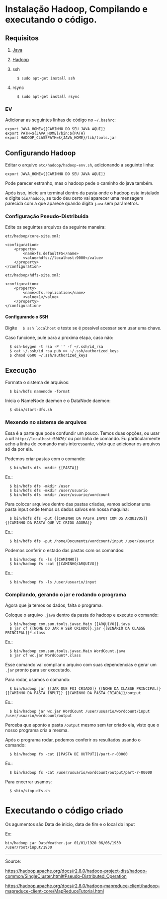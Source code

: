 # Instalação Hadoop, Compilando e executando o código.

## Requisitos

1. [Java](http://www.oracle.com/technetwork/java/javase/downloads/jdk8-downloads-2133151.html)
2. [Hadoop](http://www.apache.org/dyn/closer.cgi/hadoop/common/)
3. ssh

   `  $ sudo apt-get install ssh`

4. rsync

   `  $ sudo apt-get install rsync`

### EV

Adicionar as seguintes linhas de código no `~/.bashrc`:
  
  ```
  export JAVA_HOME={[CAMINHO DO SEU JAVA AQUI]}
  export PATH=${JAVA_HOME}/bin:${PATH}
  export HADOOP_CLASSPATH=${JAVA_HOME}/lib/tools.jar
  ```
  
## Configurando Hadoop

Editar o arquivo `etc/hadoop/hadoop-env.sh`, adicionando a seguinte linha:

  ```
  export JAVA_HOME={[CAMINHO DO SEU JAVA AQUI]}
  ```
  
Pode parecer estranho, mas o hadoop pede o caminho do java também.

Após isso, inicie um terminal dentro da pasta onde o hadoop esta instalado e digite `bin/hadoop`, se tudo deu certo vai aparecer uma mensagem parecida com a que aparece quando digita `java` sem parâmetros.

### Configuração Pseudo-Distribuida

Edite os seguintes arquivos da seguinte maneira:

  `etc/hadoop/core-site.xml:`
  ```
  <configuration>
      <property>
          <name>fs.defaultFS</name>
          <value>hdfs://localhost:9000</value>
      </property>
  </configuration>
  ```

  `etc/hadoop/hdfs-site.xml:`
  ```
  <configuration>
      <property>
          <name>dfs.replication</name>
          <value>1</value>
      </property>
  </configuration>
  ```
  
#### Configurando o SSH

Digite `  $ ssh localhost` e teste se é possivel acessar sem usar uma chave.

Caso funcione, pule para a proxima etapa, caso não:

  ```
    $ ssh-keygen -t rsa -P '' -f ~/.ssh/id_rsa
    $ cat ~/.ssh/id_rsa.pub >> ~/.ssh/authorized_keys
    $ chmod 0600 ~/.ssh/authorized_keys
  ```
  
## Execução

Formata o sistema de arquivos:

  ```
    $ bin/hdfs namenode -format
  ```
  
Inicia o NameNode daemon e o DataNode daemon:

  ```
    $ sbin/start-dfs.sh
  ```
  
### Mexendo no sistema de arquivos

Essa é a parte que pode confundir um pouco. Temos duas opções, ou usar a url `http://localhost:50070/` ou por linha de comando. Eu particularmente acho a linha de comando mais interessante, visto que adicionar os arquivos só da por ela.

Podemos criar pastas com o comando:

  ```
    $ bin/hdfs dfs -mkdir {[PASTA]}
  ```
  Ex.:
  ```
    $ bin/hdfs dfs -mkdir /user
    $ bin/hdfs dfs -mkdir /user/usuario
    $ bin/hdfs dfs -mkdir /user/usuario/wordcount
  ```

Para colocar arquivos dentro das pastas criadas, vamos adicionar uma pasta input onde temos os dados salvos em nossa maquina:

  ```
    $ bin/hdfs dfs -put {[CAMINHO DA PASTA INPUT COM OS ARQUIVOS]} {[CAMINHO DA PASTA QUE VC CRIOU AGORA]}
  ```
  Ex.:
  ```
    $ bin/hdfs dfs -put /home/Documents/wordcount/input /user/usuario
  ```
  
Podemos conferir o estado das pastas com os comandos:

  ```
    $ bin/hadoop fs -ls {[CAMINHO]}
    $ bin/hadoop fs -cat {[CAMINHO/ARQUIVO]}
  ```
  Ex.:
  ```
    $ bin/hadoop fs -ls /user/usuario/input
  ```
  
### Compilando, gerando o jar e rodando o programa

Agora que ja temos os dados, falta o programa.

Coloque o arquivo `.java` dentro da pasta do hadoop e execute o comando:

  ```
    $ bin/hadoop com.sun.tools.javac.Main {[ARQUIVO]}.java
    $ jar cf {[NOME DO JAR A SER CRIADO]}.jar {[BINÁRIO DA CLASSE PRINCIPAL]}*.class
  ```
  Ex.:
  ```
    $ bin/hadoop com.sun.tools.javac.Main WordCount.java
    $ jar cf wc.jar WordCount*.class
  ```
  
Esse comando vai compilar o arquivo com suas dependencias e gerar um `.jar` pronto para ser executado.

Para rodar, usamos o comando:

  ```
    $ bin/hadoop jar {[JAR QUE FOI CRIADO]} {[NOME DA CLASSE PRINCIPAL]} {[CAMINHO DA PASTA INPUT]} {[CAMINHO DA PASTA CRIADA]}/output
  ```
  Ex.:
  ```
    $ bin/hadoop jar wc.jar WordCount /user/usuario/wordcount/input /user/usuario/wordcount/output
  ```

Perceba que aponto a pasta `/output` mesmo sem ter criado ela, visto que o nosso programa cria a mesma.

Após o programa rodar, podemos conferir os resultados usando o comando:

  ```
    $ bin/hadoop fs -cat {[PASTA DE OUTPUT]}/part-r-00000
  ```
  Ex.:
  ```
    $ bin/hadoop fs -cat /user/usuario/wordcount/output/part-r-00000
  ```

Para encerrar usamos:

  ```
    $ sbin/stop-dfs.sh
  ```
  
# Executando o código criado

Os agumentos são Data de inicio, data de fim e o local do input

Ex:
```
bin/hadoop jar DataWeather.jar 01/01/1920 06/06/1930 /user/root/input/1930
```

___

Source:

https://hadoop.apache.org/docs/r2.8.0/hadoop-project-dist/hadoop-common/SingleCluster.html#Pseudo-Distributed_Operation

https://hadoop.apache.org/docs/r2.8.0/hadoop-mapreduce-client/hadoop-mapreduce-client-core/MapReduceTutorial.html

